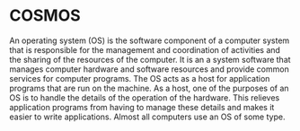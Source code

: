 # COSMOS
An operating system (OS) is the software component of a computer system that is responsible for the management and coordination of activities and the sharing of the resources of the computer. It is an a system software that manages computer hardware and software resources and provide common services for computer programs. The OS acts as a host for application programs that are run on the machine. As a host, one of the purposes of an OS is to handle the details of the operation of the hardware. This relieves application programs from having to manage these details and makes it easier to write applications. Almost all computers use an OS of some type.
